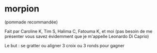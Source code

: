 # morpion
(pommade recommandée)

Fait par Caroline K, Tim S, Halima C, Fatouma K, et moi (pas besoin de me présenter vous savez évidemment que je m'appelle Leonardo Di Caprio)

Le but : se gratter ou aligner 3 croix ou 3 ronds pour gagner
